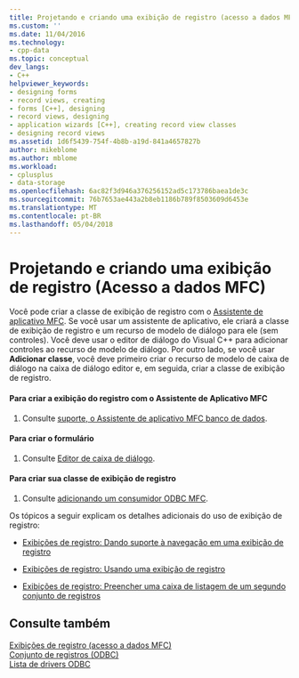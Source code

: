 ```yaml
---
title: Projetando e criando uma exibição de registro (acesso a dados MFC) | Microsoft Docs
ms.custom: ''
ms.date: 11/04/2016
ms.technology:
- cpp-data
ms.topic: conceptual
dev_langs:
- C++
helpviewer_keywords:
- designing forms
- record views, creating
- forms [C++], designing
- record views, designing
- application wizards [C++], creating record view classes
- designing record views
ms.assetid: 1d6f5439-754f-4b8b-a19d-841a4657827b
author: mikeblome
ms.author: mblome
ms.workload:
- cplusplus
- data-storage
ms.openlocfilehash: 6ac82f3d946a376256152ad5c173786baea1de3c
ms.sourcegitcommit: 76b7653ae443a2b8eb1186b789f8503609d6453e
ms.translationtype: MT
ms.contentlocale: pt-BR
ms.lasthandoff: 05/04/2018
---
```

# <a name="designing-and-creating-a-record-view--mfc-data-access"></a>Projetando e criando uma exibição de registro (Acesso a dados MFC)
Você pode criar a classe de exibição de registro com o [Assistente de aplicativo MFC](../mfc/reference/database-support-mfc-application-wizard.md). Se você usar um assistente de aplicativo, ele criará a classe de exibição de registro e um recurso de modelo de diálogo para ele (sem controles). Você deve usar o editor de diálogo do Visual C++ para adicionar controles ao recurso de modelo de diálogo. Por outro lado, se você usar **Adicionar classe**, você deve primeiro criar o recurso de modelo de caixa de diálogo na caixa de diálogo editor e, em seguida, criar a classe de exibição de registro.  
  
  
#### <a name="to-create-your-record-view-with-the-mfc-application-wizard"></a>Para criar a exibição do registro com o Assistente de Aplicativo MFC  
  
1.  Consulte [suporte, o Assistente de aplicativo MFC banco de dados](../mfc/reference/database-support-mfc-application-wizard.md).  
  
#### <a name="to-design-your-form"></a>Para criar o formulário  
  
1.  Consulte [Editor de caixa de diálogo](../windows/dialog-editor.md).  
  
#### <a name="to-create-your-record-view-class"></a>Para criar sua classe de exibição de registro  
  
1.  Consulte [adicionando um consumidor ODBC MFC](../mfc/reference/adding-an-mfc-odbc-consumer.md).  
  
 Os tópicos a seguir explicam os detalhes adicionais do uso de exibição de registro:  
  
-   [Exibições de registro: Dando suporte à navegação em uma exibição de registro](../data/supporting-navigation-in-a-record-view-mfc-data-access.md)  
  
-   [Exibições de registro: Usando uma exibição de registro](../data/using-a-record-view-mfc-data-access.md)  
  
-   [Exibições de registro: Preencher uma caixa de listagem de um segundo conjunto de registros](../data/filling-a-list-box-from-a-second-recordset-mfc-data-access.md)  
  
## <a name="see-also"></a>Consulte também  
 [Exibições de registro (acesso a dados MFC)](../data/record-views-mfc-data-access.md)   
 [Conjunto de registros (ODBC)](../data/odbc/recordset-odbc.md)   
 [Lista de drivers ODBC](../data/odbc/odbc-driver-list.md)